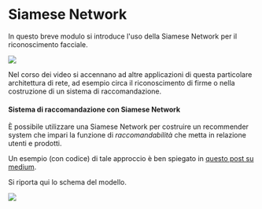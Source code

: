 # Siamese Network

In questo breve modulo si introduce l'uso della Siamese Network per il riconoscimento facciale.

![](https://lilianweng.github.io/lil-log/assets/images/siamese-conv-net.png)

Nel corso dei video si accennano ad altre applicazioni di questa particolare architettura di rete, ad esempio circa il riconoscimento di firme o nella costruzione di un sistema di raccomandazione.

#### Sistema di raccomandazione con Siamese Network

È possibile utilizzare una Siamese Network per costruire un recommender system che impari la funzione di _raccomandabilità_ che metta in relazione utenti e prodotti.

Un esempio (con codice) di tale approccio è ben spiegato in [questo post su medium](https://medium.com/deep-recommender-system/a-deep-recommender-system-e2b765d27350).

Si riporta qui lo schema del modello.

![](https://miro.medium.com/max/2000/1*csrlDSeMUmXatPaUnMzp8w.png)
